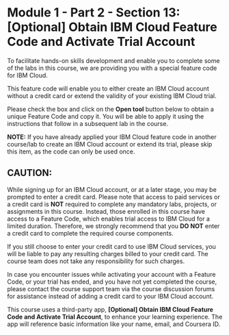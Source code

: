 # Module 1 - Part 2 - Section 13: [Optional] Obtain IBM Cloud Feature Code and Activate Trial Account

To facilitate hands-on skills development and enable you to complete some of the labs in this course, we are providing you with a special feature code for IBM Cloud.

This feature code will enable you to either create an IBM Cloud account without a credit card or extend the validity of your existing IBM Cloud trial.

Please check the box and click on the **Open tool** button below to obtain a unique Feature Code and copy it. You will be able to apply it using the instructions that follow in a subsequent lab in the course.

**NOTE:** If you have already applied your IBM Cloud feature code in another course/lab to create an IBM Cloud account or extend its trial, please skip this item, as the code can only be used once.

## CAUTION:

While signing up for an IBM Cloud account, or at a later stage, you may be prompted to enter a credit card. Please note that access to paid services or a credit card is **NOT** required to complete any mandatory labs, projects, or assignments in this course. Instead, those enrolled in this course have access to a Feature Code, which enables trial access to IBM Cloud for a limited duration. Therefore, we strongly recommend that you **DO NOT** enter a credit card to complete the required course components.

If you still choose to enter your credit card to use IBM Cloud services, you will be liable to pay any resulting charges billed to your credit card. The course team does not take any responsibility for such charges.

In case you encounter issues while activating your account with a Feature Code, or your trial has ended, and you have not yet completed the course, please contact the course support team via the course discussion forums for assistance instead of adding a credit card to your IBM Cloud account.

This course uses a third-party app, **[Optional] Obtain IBM Cloud Feature Code and Activate Trial Account**, to enhance your learning experience. The app will reference basic information like your name, email, and Coursera ID.
